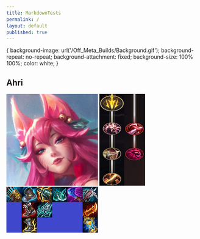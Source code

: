 ```yaml
---
title: MarkdownTests
permalink: /
layout: default
published: true
---
```

{
    background-image: url('/Off_Meta_Builds/Background.gif');
	background-repeat: no-repeat;
  	background-attachment: fixed;
  	background-size: 100% 100%;
    color: white;
 }
## Ahri

<img src="/Off_Meta_Builds/Ahri/240x240.png" width="240" height="240">
<img src="/Off_Meta_Builds/Ahri/Runes.png" width="120" height="240">
<br><img src="/Off_Meta_Builds/Ahri/Items.png" width="240" height="120">

